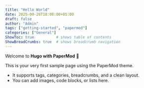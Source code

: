 ```yaml
---
title: "Hello World"
date: 2025-09-26T18:00:00+05:00
draft: false
author: "Admin"
tags: ["getting-started", "papermod"]
categories: ["General"]
ShowToc: true          # shows table of contents
ShowBreadCrumbs: true  # shows breadcrumb navigation
---
```


Welcome to **Hugo with PaperMod** 🎉  

This is your very first sample page using the PaperMod theme.  
- It supports tags, categories, breadcrumbs, and a clean layout.  
- You can add images, code blocks, or lists here.
